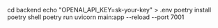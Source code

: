 cd backend
echo "OPENAI_API_KEY=sk-your-key" > .env
poetry install
poetry shell
poetry run uvicorn main:app --reload --port 7001
